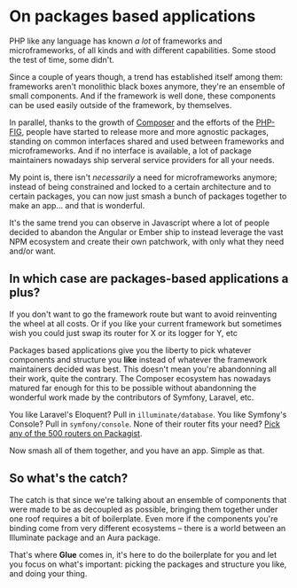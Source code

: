 # On packages based applications

PHP like any language has known _a lot_ of frameworks and microframeworks, of all kinds and with different capabilities. Some stood the test of time, some didn't.

Since a couple of years though, a trend has established itself among them: frameworks aren't monolithic black boxes anymore, they're an ensemble of small components.
And if the framework is well done, these components can be used easily outside of the framework, by themselves.

In parallel, thanks to the growth of [Composer] and the efforts of the [PHP-FIG], people have started to release more and more agnostic packages, standing on common interfaces shared and used between frameworks and microframeworks.
And if no interface is available, a lot of package maintainers nowadays ship serveral service providers for all your needs.

My point is, there isn't _necessarily_ a need for microframeworks anymore; instead of being constrained and locked to a certain architecture and to certain packages, you can now just
smash a bunch of packages together to make an app... and that is wonderful.

It's the same trend you can observe in Javascript where a lot of people decided to abandon the Angular or Ember ship to instead leverage the vast NPM ecosystem and create their own patchwork, with only what they need and/or want.

## In which case are packages-based applications a plus?

If you don't want to go the framework route but want to avoid reinventing the wheel at all costs. Or if you like your current framework but sometimes wish you could just swap its router for X or its logger for Y, etc

Packages based applications give you the liberty to pick whatever components and structure you **like** instead of whatever the framework maintainers decided was best.
This doesn't mean you're abandonning all their work, quite the contrary. The Composer ecosystem has nowadays matured far enough for this to be possible without abandonning the
wonderful work made by the contributors of Symfony, Laravel, etc.

You like Laravel's Eloquent? Pull in `illuminate/database`. You like Symfony's Console? Pull in `symfony/console`. None of their router fits your need?
[Pick any of the 500 routers on Packagist](https://packagist.org/search/?q=router&orderBys%5B0%5D%5Bsort%5D=downloads&orderBys%5B0%5D%5Border%5D=desc).

 Now smash all of them together, and you have an app. Simple as that.

## So what's the catch?

The catch is that since we're talking about an ensemble of components that were made to be as decoupled as possible, bringing them together under one roof requires a bit of boilerplate.
Even more if the components you're binding come from very different ecosystems – there is a world between an Illuminate package and an Aura package.

That's where **Glue** comes in, it's here to do the boilerplate for you and let you focus on what's important: picking the packages and structure you like, and doing your thing.

[composer]: https://getcomposer.org
[php-fig]: http://www.php-fig.org
